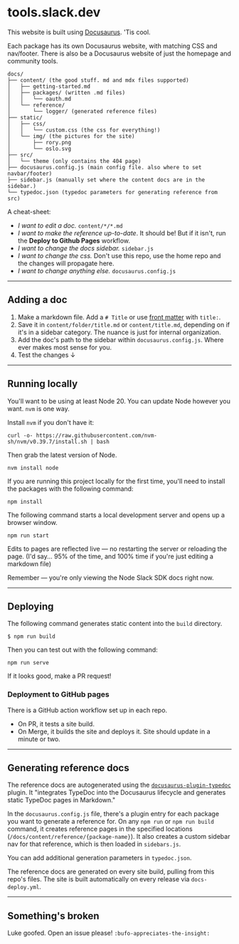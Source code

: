 # tools.slack.dev

This website is built using [Docusaurus](https://docusaurus.io/). 'Tis cool.

Each package has its own Docusaurus website, with matching CSS and nav/footer. There is also be a Docusaurus website of just the homepage and community tools. 

```
docs/
├── content/ (the good stuff. md and mdx files supported)
│   ├── getting-started.md
│   ├── packages/ (written .md files)
│   │   └── oauth.md
│   └── reference/
│       └── logger/ (generated reference files)
├── static/
│   ├── css/
│   │   └── custom.css (the css for everything!)
│   └── img/ (the pictures for the site)
│       ├── rory.png 
│       └── oslo.svg 
├── src/
│   └── theme (only contains the 404 page)
├── docusaurus.config.js (main config file. also where to set navbar/footer)
├── sidebar.js (manually set where the content docs are in the sidebar.)
└── typedoc.json (typedoc parameters for generating reference from src)
```

A cheat-sheet:
* _I want to edit a doc._ `content/*/*.md`
* _I want to make the reference up-to-date_. It should be! But if it isn't, run the **Deploy to Github Pages** workflow.
* _I want to change the docs sidebar._ `sidebar.js`
* _I want to change the css._ Don't use this repo, use the home repo and the changes will propagate here.
* _I want to change anything else._ `docusaurus.config.js`

----

## Adding a doc

1. Make a markdown file. Add a `# Title` or use [front matter](https://docusaurus.io/docs/next/create-doc) with `title:`. 
2. Save it in `content/folder/title.md` or `content/title.md`, depending on if it's in a sidebar category. The nuance is just for internal organization. 
4. Add the doc's path to the sidebar within `docusaurus.config.js`. Where ever makes most sense for you.
5. Test the changes ↓

---

## Running locally

You'll want to be using at least Node 20. You can update Node however you want. `nvm` is one way. 

Install `nvm` if you don't have it:

```
curl -o- https://raw.githubusercontent.com/nvm-sh/nvm/v0.39.7/install.sh | bash
```

Then grab the latest version of Node.

```
nvm install node
```


If you are running this project locally for the first time, you'll need to install the packages with the following command:

```
npm install
```

The following command starts a local development server and opens up a browser window. 

```
npm run start
```

Edits to pages are reflected live — no restarting the server or reloading the page. (I'd say... 95% of the time, and 100% time if you're just editing a markdown file)

Remember — you're only viewing the Node Slack SDK docs right now.

---

## Deploying

The following command generates static content into the `build` directory. 

```
$ npm run build
```

Then you can test out with the following command: 

```
npm run serve
```

If it looks good, make a PR request!

### Deployment to GitHub pages

There is a GitHub action workflow set up in each repo. 

* On PR, it tests a site build.
* On Merge, it builds the site and deploys it. Site should update in a minute or two.

---

## Generating reference docs

The reference docs are autogenerated using the [`docusaurus-plugin-typedoc`](https://typedoc-plugin-markdown.org/plugins/docusaurus) plugin. It "integrates TypeDoc into the Docusaurus lifecycle and generates static TypeDoc pages in Markdown."

In the `docusaurus.config.js` file, there's a plugin entry for each package you want to generate a reference for. On any `npm run` or `npm run build` command, it creates reference pages in the specified locations (`/docs/content/reference/{package-name}`). It also creates a custom sidebar nav for that reference, which is then loaded in `sidebars.js`. 

You can add additional generation parameters in `typedoc.json`. 

The reference docs are generated on every site build, pulling from this repo's files. The site is built automatically on every release via `docs-deploy.yml`. 

---

## Something's broken

Luke goofed. Open an issue please! `:bufo-appreciates-the-insight:`
